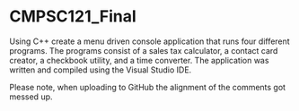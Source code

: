# CMPSC121_Final

Using C++ create a menu driven console application that runs four different programs. The programs consist of a sales tax calculator, a contact card creator, a checkbook utility, and a time converter. The application was written and compiled using the Visual Studio IDE.

Please note, when uploading to GitHub the alignment of the comments got messed up.  
